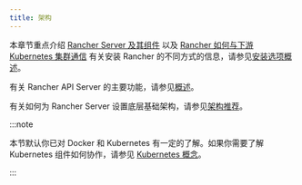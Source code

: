 ```yaml
---
title: 架构
---
```


<head>
  <link rel="canonical" href="https://ranchermanager.docs.rancher.com/reference-guides/rancher-manager-architecture"/>
</head>

本章节重点介绍 [Rancher Server 及其组件](rancher-server-and-components.md) 以及 [Rancher 如何与下游 Kubernetes 集群通信](communicating-with-downstream-user-clusters.md)
有关安装 Rancher 的不同方式的信息，请参见[安装选项概述](../../getting-started/installation-and-upgrade/installation-and-upgrade.md#安装方式概述)。

有关 Rancher API Server 的主要功能，请参见[概述](../../getting-started/overview.md#rancher-api-server-的功能)。

有关如何为 Rancher Server 设置底层基础架构，请参见[架构推荐](architecture-recommendations.md)。

:::note

本节默认你已对 Docker 和 Kubernetes 有一定的了解。如果你需要了解 Kubernetes 组件如何协作，请参见 [Kubernetes 概念](../kubernetes-concepts.md)。

:::
